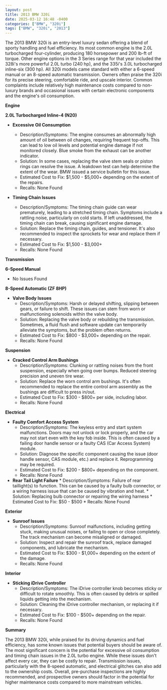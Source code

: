```yaml
---
layout: post
title: 2013 BMW 320i
date: 2025-03-12 16:48 -0400
categories: ["BMW", "320i"]
tags: ["BMW", "320i", "2013"]
---
```

The 2013 BMW 320i is an entry-level luxury sedan offering a blend of sporty handling and fuel efficiency. Its most common engine is the 2.0L turbocharged four-cylinder, producing 180 horsepower and 200 lb-ft of torque. Other engine options in the 3 Series range for that year included the 328i's more powerful 2.0L turbo (240 hp), and the 335i's 3.0L turbocharged inline-six (300 hp). All 320i models came standard with either a 6-speed manual or an 8-speed automatic transmission. Owners often praise the 320i for its precise steering, comfortable ride, and upscale interior. Common complaints include relatively high maintenance costs compared to non-luxury brands and occasional issues with certain electronic components and the engine's oil consumption.

**Engine**

**2.0L Turbocharged Inline-4 (N20)**

*   **Excessive Oil Consumption**
    *   Description/Symptoms: The engine consumes an abnormally high amount of oil between oil changes, requiring frequent top-offs. This can lead to low oil levels and potential engine damage if not monitored closely. Blue smoke from the exhaust can be another indicator.
    *   Solution: In some cases, replacing the valve stem seals or piston rings can resolve the issue. A leakdown test can help determine the extent of the wear. BMW issued a service bulletin for this issue.
    *   Estimated Cost to Fix: $1,500 - $5,000+ depending on the extent of the repairs.
    *   Recalls: None Found

*   **Timing Chain Issues**
    *   Description/Symptoms: The timing chain guide can wear prematurely, leading to a stretched timing chain. Symptoms include a rattling noise, particularly on cold starts. If left unaddressed, the timing chain can break, causing significant engine damage.
    *   Solution: Replace the timing chain, guides, and tensioner. It's also recommended to inspect the sprockets for wear and replace them if necessary.
    *   Estimated Cost to Fix: $1,500 - $3,000+
    *   Recalls: None Found

**Transmission**

**6-Speed Manual**

*   No Issues Found

**8-Speed Automatic (ZF 8HP)**

*   **Valve Body Issues**
    *   Description/Symptoms: Harsh or delayed shifting, slipping between gears, or failure to shift. These issues can stem from worn or malfunctioning solenoids within the valve body.
    *   Solution: Replacing the valve body or rebuilding the transmission. Sometimes, a fluid flush and software update can temporarily alleviate the symptoms, but the problem often returns.
    *   Estimated Cost to Fix: $800 - $3,000+ depending on the repair.
    *   Recalls: None Found

**Suspension**

*   **Cracked Control Arm Bushings**
    *   Description/Symptoms: Clunking or rattling noises from the front suspension, especially when going over bumps. Reduced steering precision and uneven tire wear.
    *   Solution: Replace the worn control arm bushings. It's often recommended to replace the entire control arm assembly as the bushings are difficult to press in/out.
    *   Estimated Cost to Fix: $300 - $800+ per side, including labor.
    *   Recalls: None Found

**Electrical**

*   **Faulty Comfort Access System**
    *   Description/Symptoms: The keyless entry and start system malfunctions. Doors may not unlock or lock properly, and the car may not start even with the key fob inside. This is often caused by a failing door handle sensor or a faulty CAS (Car Access System) module.
    *   Solution: Diagnose the specific component causing the issue (door handle sensor, CAS module, etc.) and replace it. Reprogramming may be required.
    *   Estimated Cost to Fix: $200 - $800+ depending on the component.
    *   Recalls: None Found
*    **Rear Tail Light Failure**
    *   Description/Symptoms: Failure of rear taillight(s) to function. This can be caused by a faulty bulb connector, or a wiring harness issue that can be caused by vibration and heat.
    *   Solution: Replacing bulb connector or repairing the wiring harness
    *   Estimated Cost to Fix: $50 - $500
    *   Recalls: None Found

**Exterior**

*   **Sunroof Issues**
    *   Description/Symptoms: Sunroof malfunctions, including getting stuck, making unusual noises, or failing to open or close completely. The track mechanism can become misaligned or damaged.
    *   Solution: Inspect and repair the sunroof track, replace damaged components, and lubricate the mechanism.
    *   Estimated Cost to Fix: $300 - $1,000+ depending on the extent of the damage.
    *   Recalls: None Found

**Interior**

*   **Sticking iDrive Controller**
    *   Description/Symptoms: The iDrive controller knob becomes sticky or difficult to rotate smoothly. This is often caused by debris or spilled liquids getting into the mechanism.
    *   Solution: Cleaning the iDrive controller mechanism, or replacing it if necessary.
    *   Estimated Cost to Fix: $100 - $500+ depending on the repair.
    *   Recalls: None Found

**Summary**

The 2013 BMW 320i, while praised for its driving dynamics and fuel efficiency, has some known issues that potential buyers should be aware of. The most significant concern is the potential for excessive oil consumption and timing chain issues in the 2.0L turbo engine. While these issues don't affect every car, they can be costly to repair. Transmission issues, particularly with the 8-speed automatic, and electrical glitches can also add to the ownership costs. Overall, pre-purchase inspections are highly recommended, and prospective owners should factor in the potential for higher maintenance costs compared to more mainstream vehicles.

